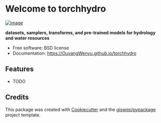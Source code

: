 # Welcome to torchhydro


[![image](https://img.shields.io/pypi/v/torchhydro.svg)](https://pypi.python.org/pypi/torchhydro)


**datasets, samplers, transforms, and pre-trained models for hydrology and water resources**


-   Free software: BSD license
-   Documentation: <https://OuyangWenyu.github.io/torchhydro>
    

## Features

-   TODO

## Credits

This package was created with [Cookiecutter](https://github.com/cookiecutter/cookiecutter) and the [giswqs/pypackage](https://github.com/giswqs/pypackage) project template.
